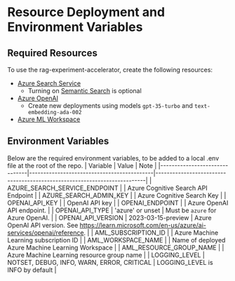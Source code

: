 # Resource Deployment and Environment Variables

## Required Resources

To use the rag-experiment-accelerator, create the following resources:
- [Azure Search Service](https://azure.microsoft.com/en-us/products/ai-services/cognitive-search)
    - Turning on [Semantic Search](https://learn.microsoft.com/en-us/azure/search/semantic-search-overview) is optional
- [Azure OpenAI](https://learn.microsoft.com/en-us/azure/ai-services/openai/overview)
    - Create new deployments using models `gpt-35-turbo` and `text-embedding-ada-002`
- [Azure ML Workspace](https://learn.microsoft.com/en-us/azure/machine-learning/concept-workspace?view=azureml-api-2)


## Environment Variables

Below are the required environment variables, to be added to a local .env file at the root of the repo.
| Variable                      | Value                                      | Note                                                                     |
|-------------------------------|--------------------------------------------|--------------------------------------------------------------------------|
| AZURE_SEARCH_SERVICE_ENDPOINT |                                            | Azure Cognitive Search API Endpoint                                      |
| AZURE_SEARCH_ADMIN_KEY        |                                            | Azure Cognitive Search Key                                               |
| OPENAI_API_KEY                |                                            | OpenAI API key                                                           |
| OPENAI_ENDPOINT               |                                            | Azure OpenAI API endpoint.                                               |
| OPENAI_API_TYPE               | 'azure' or unset                           | Must be `azure` for Azure OpenAI.                                        |
| OPENAI_API_VERSION            | 2023-03-15-preview                         | Azure OpenAI API version. See https://learn.microsoft.com/en-us/azure/ai-services/openai/reference. |
| AML_SUBSCRIPTION_ID           |                                            | Azure Machine Learning subscription ID                                   |
| AML_WORKSPACE_NAME            |                                            | Name of deployed Azure Machine Learning Workspace                        |
| AML_RESOURCE_GROUP_NAME       |                                            | Azure Machine Learning resource group name                               |
| LOGGING_LEVEL                 | NOTSET, DEBUG, INFO, WARN, ERROR, CRITICAL | LOGGING_LEVEL is INFO by default                                         |